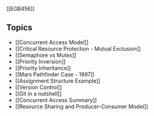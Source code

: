 [[EGB456]]

## Topics
- [[Concurrent Access Model]]
- [[Critical Resource Protection - Mutual Exclusion]]
- [[Semaphore vs Mutex]]
- [[Priority Inversion]]
- [[Priority Inheritance]]
- [[Mars Pathfinder Case - 1997]]
- [[Assignment Structure Example]]
- [[Version Control]]
- [[Git in a nutshell]]
- [[Concurrent Access Summary]]
- [[Resource Sharing and Producer-Consumer Model]]
